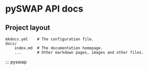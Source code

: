 # pySWAP API docs

## Project layout

    mkdocs.yml    # The configuration file.
    docs/
        index.md  # The documentation homepage.
        ...       # Other markdown pages, images and other files.

::: pyswap
